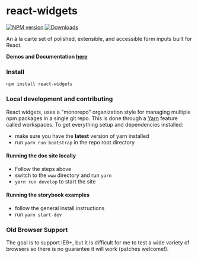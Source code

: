 react-widgets
=============

[![NPM version][npm-image]][npm-url]
[![Downloads][downloads-image]][downloads-url]

An à la carte set of polished, extensible, and accessible form inputs built for React.

__Demos and Documentation [here](https://jquense.github.io/react-widgets/)__

### Install

`npm install react-widgets`


### Local development and contributing

React widgets, uses a "monorepo" organization style for managing multiple npm packages
in a single git repo. This is done through a [Yarn](https://yarnpkg.com/en/) feature called
workspaces. To get everything setup and dependencies installed:

- make sure you have the __latest__ version of yarn installed
- run `yarn run bootstrap` in the repo root directory

#### Running the doc site locally

 - Follow the steps above
 - switch to the `www` directory and run `yarn`
 - `yarn run develop` to start the site

#### Running the storybook examples
  - follow the general install instructions
  - run `yarn start-dev`

### Old Browser Support

The goal is to support IE9+, but it is difficult for me to test a wide variety of browsers so there is no guarantee it will work (patches welcome!).

[npm-image]: https://img.shields.io/npm/v/react-widgets.svg?style=flat-square
[npm-url]: https://npmjs.org/package/react-widgets
[downloads-image]: https://img.shields.io/npm/dm/react-widgets.svg?style=flat-square
[downloads-url]: https://npmjs.org/package/react-widgets
